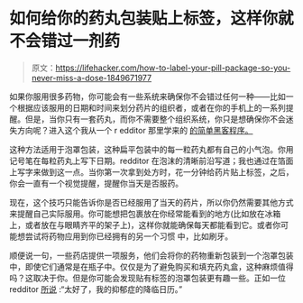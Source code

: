 # 如何给你的药丸包装贴上标签，这样你就不会错过一剂药

> 原文：<https://lifehacker.com/how-to-label-your-pill-package-so-you-never-miss-a-dose-1849671977>

如果你服用很多药物，你可能会有一些系统来确保你不会错过任何一种——比如一个根据应该服用的日期和时间来划分药片的组织者，或者在你的手机上的一系列提醒。但是，当你只有一套药丸，而你不需要整个组织系统，你只是想确保你不会迷失方向呢？进入这个我从一个 r edditor 那里学来的 [的简单黑客程序。](https://www.reddit.com/r/lifehacks/comments/y6ewqm/lpt_write_the_date_on_your_blister_packs_so_you/)



这种方法适用于泡罩包装，这种扁平包装中的每一粒药丸都有自己的小气泡。你用记号笔在每粒药丸上写下日期。redditor 在泡沫的清晰前沿写道；我也通过在箔面上写字来做到这一点。当你第一次拿到处方时，花一分钟给药片贴上标签，之后，你会一直有一个视觉提醒，提醒你当天是否服药。

现在，这个技巧只能告诉你是否已经服用了当天的药片，所以你仍然需要其他方式来提醒自己实际服用。你可能想把包裹放在你经常能看到的地方(比如放在冰箱上，或者放在与眼睛齐平的架子上)，这样你就能确保每天都能看到它。或者你可能想尝试将药物应用到你已经拥有的另一个习惯 中，比如刷牙。

顺便说一句，一些药店提供一项服务，他们会将你的药物重新包装到一个泡罩包装中，即使它们通常是在瓶子中。仅仅是为了避免购买和填充药丸盒，这种麻烦值得吗？这取决于你。但是你可能会发现贴有标签的泡罩包装更有趣一些。正如一位 redditor [所说](https://www.reddit.com/r/lifehacks/comments/y6ewqm/comment/isq1mj2/?utm_source=reddit&utm_medium=web2x&context=3) :“太好了，我的抑郁症的降临日历。”